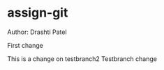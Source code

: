 # assign-git
Author: Drashti Patel

First change



This is a change on testbranch2
Testbranch change
